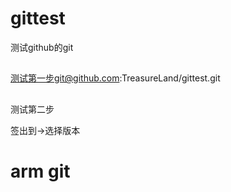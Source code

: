 # gittest
测试github的git
## 
测试第一步git@github.com:TreasureLand/gittest.git
## 
测试第二步

签出到->选择版本

# arm git